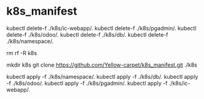 # k8s_manifest



kubectl delete-f ./k8s/ic-webapp/.
kubectl delete-f ./k8s/pgadmin/.
kubectl delete-f ./k8s/odoo/.
kubectl delete-f ./k8s/db/.
kubectl delete-f ./k8s/namespace/.

rm rf -R k8s

mkdir k8s
git clone https://github.com/Yellow-carpet/k8s_manifest.git ./k8s

kubectl apply -f ./k8s/namespace/.
kubectl apply -f ./k8s/db/.
kubectl apply -f ./k8s/odoo/.
kubectl apply -f ./k8s/pgadmin/.
kubectl apply -f ./k8s/ic-webapp/.
